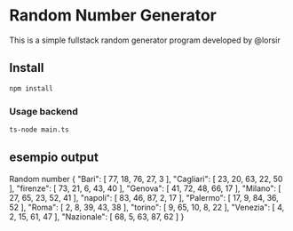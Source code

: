 # Random Number Generator

This is a simple fullstack random generator program 
developed by @lorsir 

## Install

``` bash
npm install

``` 

### Usage backend
``` bash
ts-node main.ts
```

## esempio output

Random number
{
  "Bari": [
    77,
    18,
    76,
    27,
    3
  ],
  "Cagliari": [
    23,
    20,
    63,
    22,
    50
  ],
  "firenze": [
    73,
    21,
    6,
    43,
    40
  ],
  "Genova": [
    41,
    72,
    48,
    66,
    17
  ],
  "Milano": [
    27,
    65,
    23,
    52,
    41
  ],
  "napoli": [
    83,
    46,
    87,
    2,
    17
  ],
  "Palermo": [
    17,
    9,
    84,
    36,
    52
  ],
  "Roma": [
    2,
    8,
    39,
    43,
    38
  ],
  "torino": [
    9,
    65,
    10,
    8,
    22
  ],
  "Venezia": [
    4,
    2,
    15,
    61,
    47
  ],
  "Nazionale": [
    68,
    5,
    63,
    87,
    62
  ]
}